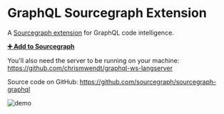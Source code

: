 # GraphQL Sourcegraph Extension

A [Sourcegraph extension](https://docs.sourcegraph.com/extensions) for GraphQL code intelligence.

[**➕ Add to Sourcegraph**](https://sourcegraph.com/extensions/chris/graphql)

You'll also need the server to be running on your machine: https://github.com/chrismwendt/graphql-ws-langserver

Source code on GitHub: https://github.com/sourcegraph/sourcegraph-graphql

![demo](https://user-images.githubusercontent.com/1387653/45993536-44d63c00-c044-11e8-8ac7-814165d3aecf.gif)
